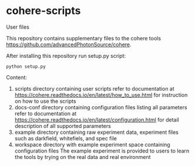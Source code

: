 # cohere-scripts
User files

This repository contains supplementary files to the cohere tools https://github.com/advancedPhotonSource/cohere.

After installing this repository run setup.py script:

    python setup.py
    
Content:
1. scripts directory containing user scripts
   refer to documentation at https://cohere.readthedocs.io/en/latest/how_to_use.html for instruction on how to use the scripts
2. docs-conf directory containing configuration files listing all parameters
   refer to documentation at https://cohere.readthedocs.io/en/latest/configuration.html for detail description of all supported parameters
3. example directory containing raw experiment data, experiment files such as darkfield, whitefiels, and spec file
4. workspace directory with example experiment space containing configuration files
   The example experiment is provided to users to learn the tools by trying on the real data and real environment
